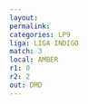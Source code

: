 ```yaml
---
layout: 
permalink: 
categories: LP9
liga: LIGA INDIGO
match: 3
local: AMBER
r1: 0
r2: 2
out: DMD
---
```

